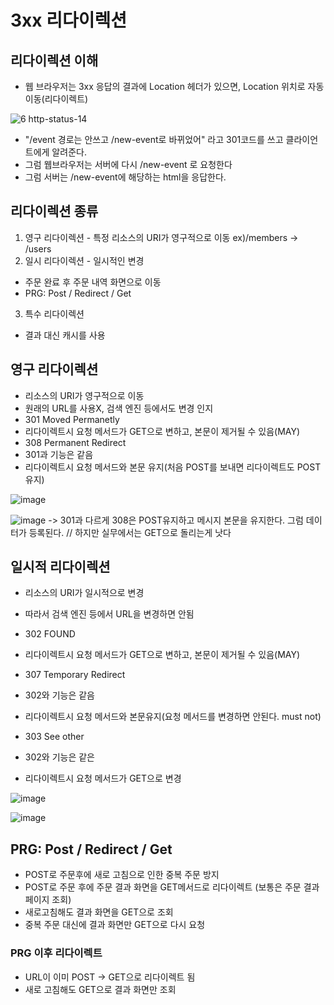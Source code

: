 # 3xx 리다이렉션

## 리다이렉션 이해
- 웹 브라우저는 3xx 응답의 결과에 Location 헤더가 있으면, Location 위치로 자동 이동(리다이렉트)


![6 http-status-14](https://user-images.githubusercontent.com/60098769/119254661-77b89f80-bbf2-11eb-98a7-fc844e61b9ed.png)

- "/event 경로는 안쓰고 /new-event로 바뀌었어" 라고 301코드를 쓰고 클라이언트에게 알려준다.  
- 그럼 웹브라우저는 서버에 다시 /new-event 로 요청한다 
- 그럼 서버는 /new-event에 해당하는 html을 응답한다.

## 리다이렉션 종류
1. 영구 리다이렉션 - 특정 리소스의 URI가 영구적으로 이동
ex)/members -> /users
2. 일시 리다이렉션 - 일시적인 변경
  - 주문 완료 후 주문 내역 화면으로 이동
  - PRG: Post / Redirect / Get
3. 특수 리다이렉션
 - 결과 대신 캐시를 사용
 
 ## 영구 리다이렉션
 - 리소스의 URI가 영구적으로 이동
 - 원래의 URL를 사용X, 검색 엔진 등에서도 변경 인지
 - 301 Moved Permanetly
  - 리다이렉트시 요청 메서드가 GET으로 변하고, 본문이 제거될 수 있음(MAY)
 - 308 Permanent Redirect
  - 301과 기능은 같음
  - 리다이렉트시 요청 메서드와 본문 유지(처음 POST를 보내면 리다이렉트도 POST 유지)
  
  ![image](https://user-images.githubusercontent.com/60098769/119255060-a2a3f300-bbf4-11eb-863e-e034b69ec1c5.png)
  
  ![image](https://user-images.githubusercontent.com/60098769/119255087-c23b1b80-bbf4-11eb-83d5-55797ddb2cd8.png)
-> 301과 다르게 308은 POST유지하고 메시지 본문을 유지한다. 그럼 데이터가 등록된다. // 하지만 실무에서는 GET으로 돌리는게 낫다



 ## 일시적 리다이렉션
 
 - 리소스의 URI가 일시적으로 변경
 - 따라서 검색 엔진 등에서 URL을 변경하면 안됨
 
 - 302 FOUND
  - 리다이렉트시 요청 메서드가 GET으로 변하고, 본문이 제거될 수 있음(MAY)
 - 307 Temporary Redirect
  - 302와 기능은 같음
  - 리다이렉트시 요청 메서드와 본문유지(요청 메서드를 변경하면 안된다. must not)
 - 303 See other
  - 302와 기능은 같은
  - 리다이렉트시 요청 메서드가 GET으로 변경
  
  ![image](https://user-images.githubusercontent.com/60098769/119255512-34146480-bbf7-11eb-9d29-e8f624482113.png)

![image](https://user-images.githubusercontent.com/60098769/119255516-3d053600-bbf7-11eb-8677-d313f0adbdac.png)


## PRG: Post / Redirect / Get
- POST로 주문후에 새로 고침으로 인한 중복 주문 방지
- POST로 주문 후에 주문 결과 화면을 GET메서드로 리다이렉트 (보통은 주문 결과 페이지 조회)
- 새로고침해도 결과 화면을 GET으로 조회
- 중복 주문 대신에 결과 화면만 GET으로 다시 요청
 
 ### PRG 이후 리다이렉트
  - URL이 이미 POST -> GET으로 리다이렉트 됨
  - 새로 고침해도 GET으로 결과 화면만 조회
 
 
 
 
 
 
 
 
 
 
 
 
 
 
 
 
 
 
 
 
 
 
